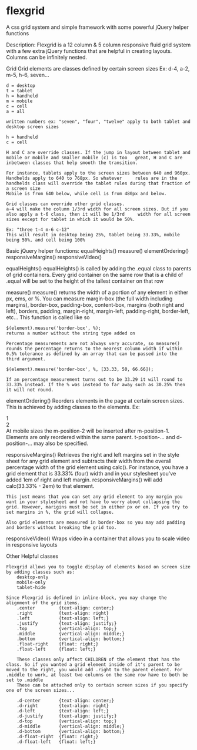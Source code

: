 flexgrid
========

A css grid system and simple framework with some powerful jQuery helper functions

Description: Flexgrid is a 12 column & 5 column responsive fluid grid system with a few extra jQuery functions that are helpful in creating layouts. Columns can be infinitely nested.


Grid
	Grid elements are classes defined by certain screen sizes
	Ex: d-4, a-2, m-5, h-6, seven...
	
	d = desktop 
	t = tablet 
	h = handheld
	m = mobile 
	c = cell
	a = all
	
	written numbers ex: "seven", "four", "twelve" apply to both tablet and desktop screen sizes
	
	h = handheld
	c = cell
	
	H and C are override classes. If the jump in layout between tablet and mobile or mobile and smaller mobile (c) is too 	great, H and C are inbetween classes that help smooth the transition.
	
	For instance, tablets apply to the screen sizes between 640 and 960px. Handhelds apply to 640 to 768px. So whatever 	rules are in the handhelds class will override the tablet rules during that fraction of a screen size
	Mobile is from 640 below, while cell is from 480px and below.
	
	Grid classes can override other grid classes.
	a-4 will make the column 1/3rd width for all screen sizes. But if you also apply a t-6 class, then it will be 1/3rd 	width for all screen sizes except for tablet in which it would be 50%.
	
	Ex: "three t-4 m-6 c-12" 
	This will result in desktop being 25%, tablet being 33.33%, mobile being 50%, and cell being 100%


Basic jQuery helper functions:
	equalHeights()
	measure()
	elementOrdering()
	responsiveMargins()
	responsiveVideo()

equalHeights()
	equalHeights() is called by adding the .equal class to parents of grid containers. Every grid container on the same row that is a child of .equal will be set to the height of the tallest container on that row

measure()
	measure() returns the width of a portion of any element in either px, ems, or %. You can measure margin-box (the full width including margins), border-box, padding-box, content-box, margins (both right and left), borders, padding, margin-right, margin-left, padding-right, border-left, etc... This function is called like so

	$(element).measure('border-box', %);
	returns a number without the string type added on

	Percentage measurements are not always very accurate, so measure() rounds the percentage returns to the nearest column width if within 0.5% tolerance as defined by an array that can be passed into the third argument.

	$(element).measure('border-box', %, [33.33, 50, 66.66]);

	If an percentage measurement turns out to be 33.29 it will round to 33.33% instead. If the % was instead to far away such as 30.25% then it will not round.

elementOrdering()
	Reorders elements in the page at certain screen sizes. This is achieved by adding classes to the elements.
	Ex:
		<div class="a-6 m-position-2">1</div>
		<div class="a-6 m-position-1">2</div>
	At mobile sizes the m-position-2 will be inserted after m-position-1. Elements are only reordered within the same parent. t-position-... and d-position-... may also be specified.

responsiveMargins()
	Retrieves the right and left margins set in the style sheet for any grid element and subtracts their width from the overall percentage width of the grid element using calc().
	For instance, you have a grid element that is 33.33% (four) width and in your stylesheet you've added 1em of right and left margin. responsiveMargins() will add calc(33.33% - 2em) to that element.

	This just means that you can set any grid element to any margin you want in your stylesheet and not have to worry about collapsing the grid. However, marigins must be set in either px or em. If you try to set margins in %, the grid will collapse.

	Also grid elements are measured in border-box so you may add padding and borders without breaking the grid too.

responsiveVideo()
	Wraps video in a container that allows you to scale video in responsive layouts


Other Helpful classes

	Flexgrid allows you to toggle display of elements based on screen size by adding classes such as:
		desktop-only
		mobile-only 
		tablet-hide 

	Since Flexgrid is defined in inline-block, you may change the alignment of the grid items.
		.center 		{text-align: center;}
		.right			{text-align: right}
		.left			{text-align: left;}
		.justify 		{text-align: justify;}
		.top 			{vertical-align: top;}
		.middle 		{vertical-align: middle;}
		.bottom 		{vertical-align: bottom;}
		.float-right	{float: right;}
		.float-left 	{float: left;}

		These classes only affect CHILDREN of the element that has the class. So if you wanted a grid element inside of it's parent to be moved to the right, you would add .right to the parent element. For .middle to work, at least two columns on the same row have to both be set to .middle
		These can be attached only to certain screen sizes if you specify one of the screen sizes...

		.d-center 		{text-align: center;}
		.d-right		{text-align: right}
		.d-left			{text-align: left;}
		.d-justify 		{text-align: justify;}
		.d-top 			{vertical-align: top;}
		.d-middle 		{vertical-align: middle;}
		.d-bottom 		{vertical-align: bottom;}
		.d-float-right	{float: right;}
		.d-float-left 	{float: left;}
